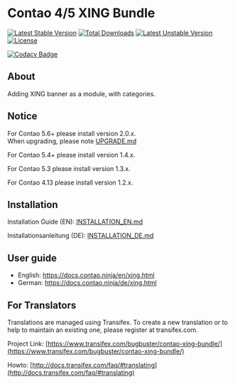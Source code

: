 # Contao 4/5 XING Bundle

[![Latest Stable Version](https://poser.pugx.org/bugbuster/contao-xing-bundle/v/stable.svg)](https://packagist.org/packages/bugbuster/contao-xing-bundle) 
[![Total Downloads](https://poser.pugx.org/bugbuster/contao-xing-bundle/downloads.svg)](https://packagist.org/packages/bugbuster/contao-xing-bundle) 
[![Latest Unstable Version](https://poser.pugx.org/bugbuster/contao-xing-bundle/v/unstable.svg)](https://packagist.org/packages/bugbuster/contao-xing-bundle) 
[![License](https://poser.pugx.org/bugbuster/contao-xing-bundle/license.svg)](https://packagist.org/packages/bugbuster/contao-xing-bundle)

[![Codacy Badge](https://api.codacy.com/project/badge/Grade/30792dc329dc43f59b8ba621bd4bcd67)](https://www.codacy.com/app/BugBuster1701/contao-xing-bundle?utm_source=github.com&amp;utm_medium=referral&amp;utm_content=BugBuster1701/contao-xing-bundle&amp;utm_campaign=Badge_Grade)


## About
Adding XING banner as a module, with categories.


## Notice
For Contao 5.6+ please install version 2.0.x.<br>
  When upgrading, please note [UPGRADE.md](UPGRADE.md)

For Contao 5.4+ please install version 1.4.x.

For Contao 5.3 please install version 1.3.x.

For Contao 4.13 please install version 1.2.x.


## Installation

Installation Guide (EN): [INSTALLATION_EN.md](INSTALLATION_EN.md)

Installationsanleitung (DE): [INSTALLATION_DE.md](INSTALLATION_DE.md)


## User guide

* English: https://docs.contao.ninja/en/xing.html
* German: https://docs.contao.ninja/de/xing.html


## For Translators

Translations are managed using Transifex. To create a new translation or to help to maintain an existing one, please register at transifex.com.

Project Link: [https://www.transifex.com/bugbuster/contao-xing-bundle/](https://www.transifex.com/bugbuster/contao-xing-bundle/)

Howto: [http://docs.transifex.com/faq/#translating](http://docs.transifex.com/faq/#translating)


